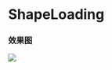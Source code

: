 # ShapeLoading

### 效果图
![](https://upload-images.jianshu.io/upload_images/20061149-76a60334b2d9594b.gif?imageMogr2/auto-orient/strip|imageView2/2/w/480/format/webp)
